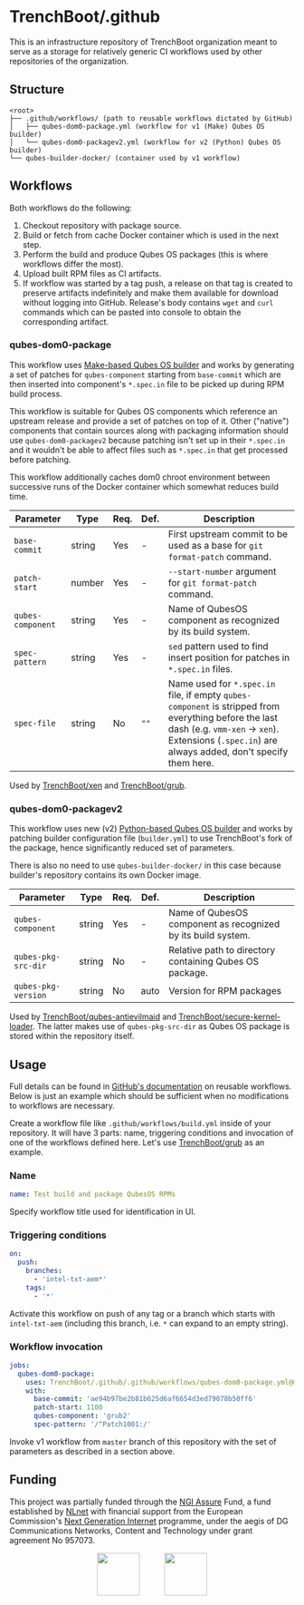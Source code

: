 # TrenchBoot/.github

This is an infrastructure repository of TrenchBoot organization meant to serve
as a storage for relatively generic CI workflows used by other repositories of
the organization.

## Structure

```
<root>
├── .github/workflows/ (path to reusable workflows dictated by GitHub)
│   ├── qubes-dom0-package.yml (workflow for v1 (Make) Qubes OS builder)
│   └── qubes-dom0-packagev2.yml (workflow for v2 (Python) Qubes OS builder)
└── qubes-builder-docker/ (container used by v1 workflow)
```

## Workflows

Both workflows do the following:

1. Checkout repository with package source.
2. Build or fetch from cache Docker container which is used in the next step.
3. Perform the build and produce Qubes OS packages (this is where workflows
   differ the most).
4. Upload built RPM files as CI artifacts.
5. If workflow was started by a tag push, a release on that tag is created to
   preserve artifacts indefinitely and make them available for download without
   logging into GitHub.  Release's body contains `wget` and `curl` commands
   which can be pasted into console to obtain the corresponding artifact.

### qubes-dom0-package

This workflow uses [Make-based Qubes OS builder][qubes-builder-v1] and works by
generating a set of patches for `qubes-component` starting from `base-commit`
which are then inserted into component's `*.spec.in` file to be picked up
during RPM build process.

This workflow is suitable for Qubes OS components which reference an upstream
release and provide a set of patches on top of it.  Other ("native") components
that contain sources along with packaging information should use
`qubes-dom0-packagev2` because patching isn't set up in their `*.spec.in` and
it wouldn't be able to affect files such as `*.spec.in` that get processed
before patching.

This workflow additionally caches dom0 chroot environment between successive
runs of the Docker container which somewhat reduces build time.

| Parameter         | Type   | Req. | Def. | Description
| ---------         | ----   | ---- | ---- | -----------
| `base-commit`     | string | Yes  | -    | First upstream commit to be used as a base for `git format-patch` command.
| `patch-start`     | number | Yes  | -    | `--start-number` argument for `git format-patch` command.
| `qubes-component` | string | Yes  | -    | Name of QubesOS component as recognized by its build system.
| `spec-pattern`    | string | Yes  | -    | `sed` pattern used to find insert position for patches in `*.spec.in` files.
| `spec-file`       | string | No   | `""` | Name used for `*.spec.in` file, if empty `qubes-component` is stripped from everything before the last dash (e.g. `vmm-xen` -> `xen`).  Extensions (`.spec.in`) are always added, don't specify them here.

Used by [TrenchBoot/xen][xen] and [TrenchBoot/grub][grub].

[qubes-builder-v1]: https://github.com/QubesOS/qubes-builder
[xen]: https://github.com/TrenchBoot/xen/blob/f703de3bbfbda2251f49abf8e50e5fb265a57e5a/.github/workflows/build.yml
[grub]: https://github.com/TrenchBoot/grub/blob/43998592dc8993d4c802f6c98f6eb73a5800853b/.github/workflows/build.yml

### qubes-dom0-packagev2

This workflow uses new (v2) [Python-based Qubes OS builder][qubes-builder-v2] and works by patching
builder configuration file (`builder.yml`) to use TrenchBoot's fork of the
package, hence significantly reduced set of parameters.

There is also no need to use `qubes-builder-docker/` in this case because
builder's repository contains its own Docker image.

| Parameter           | Type   | Req. | Def. | Description
| ---------           | ----   | ---- | ---- | -----------
| `qubes-component`   | string | Yes  | -    | Name of QubesOS component as recognized by its build system.
| `qubes-pkg-src-dir` | string | No   | -    | Relative path to directory containing Qubes OS package.
| `qubes-pkg-version` | string | No   | auto | Version for RPM packages

Used by [TrenchBoot/qubes-antievilmaid][aem] and
[TrenchBoot/secure-kernel-loader][skl].  The latter makes use of
`qubes-pkg-src-dir` as Qubes OS package is stored within the repository itself.

[qubes-builder-v2]: https://github.com/QubesOS/qubes-builderv2
[aem]: https://github.com/TrenchBoot/qubes-antievilmaid/blob/2b6b796e31789fca599986c9cfb0a3ceced5967d/.github/workflows/build.yml
[skl]: https://github.com/TrenchBoot/secure-kernel-loader

## Usage

Full details can be found in [GitHub's documentation][workflow-docs] on
reusable workflows.  Below is just an example which should be sufficient when no
modifications to workflows are necessary.

[workflow-docs]: https://docs.github.com/en/actions/using-workflows/reusing-workflows

Create a workflow file like `.github/workflows/build.yml` inside of your
repository.  It will have 3 parts: name, triggering conditions and invocation
of one of the workflows defined here.  Let's use [TrenchBoot/grub][grub] as an
example.

### Name

```yaml
name: Test build and package QubesOS RPMs
```

Specify workflow title used for identification in UI.

### Triggering conditions

```yaml
on:
  push:
    branches:
      - 'intel-txt-aem*'
    tags:
      - '*'
```

Activate this workflow on push of any tag or a branch which starts with
`intel-txt-aem` (including this branch, i.e. `*` can expand to an empty string).

### Workflow invocation

```yaml
jobs:
  qubes-dom0-package:
    uses: TrenchBoot/.github/.github/workflows/qubes-dom0-package.yml@master
    with:
      base-commit: 'ae94b97be2b81b625d6af6654d3ed79078b50ff6'
      patch-start: 1100
      qubes-component: 'grub2'
      spec-pattern: '/^Patch1001:/'
```

Invoke v1 workflow from `master` branch of this repository with the set of
parameters as described in a section above.

## Funding

This project was partially funded through the
[NGI Assure](https://nlnet.nl/assure) Fund, a fund established by
[NLnet](https://nlnet.nl/) with financial support from the European
Commission's [Next Generation Internet](https://ngi.eu/) programme, under the
aegis of DG Communications Networks, Content and Technology under grant
agreement No 957073.

<p align="center">
<img src="https://nlnet.nl/logo/banner.svg" height="75">
&nbsp;&nbsp;&nbsp;&nbsp;&nbsp;&nbsp;&nbsp;&nbsp;&nbsp;
<img src="https://nlnet.nl/image/logos/NGIAssure_tag.svg" height="75">
</p>
